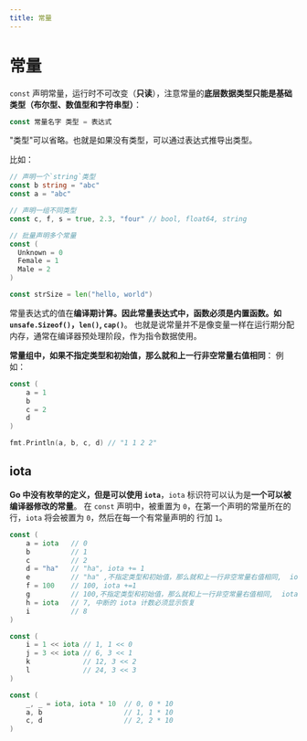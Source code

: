 ```yaml
---
title: 常量
---
```

# 常量

`const` 声明常量，运行时不可改变（**只读**），注意常量的**底层数据类型只能是基础类型（布尔型、数值型和字符串型）**：
```go
const 常量名字 类型 = 表达式
```

"类型"可以省略。也就是如果没有类型，可以通过表达式推导出类型。

比如：
```go
// 声明一个`string`类型
const b string = "abc"
const a = "abc"

// 声明一组不同类型
const c, f, s = true, 2.3, "four" // bool, float64, string

// 批量声明多个常量
const (
  Unknown = 0
  Female = 1
  Male = 2
)

const strSize = len("hello, world")
```
常量表达式的值在**编译期计算。因此常量表达式中，函数必须是内置函数。如 `unsafe.Sizeof()`，`len()`, `cap()`**。
也就是说常量并不是像变量一样在运行期分配内存，通常在编译器预处理阶段，作为指令数据使用。

**常量组中，如果不指定类型和初始值，那么就和上一行非空常量右值相同**：
例如：
```go
const (
	a = 1
	b
	c = 2
	d
)

fmt.Println(a, b, c, d) // "1 1 2 2"
```

## iota
**Go 中没有枚举的定义，但是可以使用 `iota`**，`iota` 标识符可以认为是**一个可以被编译器修改的常量**。
在 `const` 声明中，被重置为 `0`，在第一个声明的常量所在的行，`iota` 将会被置为 `0`，然后在每一个有常量声明的
行加 `1`。
```go
const (
	a = iota   // 0
	b          // 1
	c          // 2
	d = "ha"   // "ha", iota += 1
	e          // "ha" ,不指定类型和初始值，那么就和上一行非空常量右值相同,  iota += 1
	f = 100    // 100, iota +=1
	g          // 100,不指定类型和初始值，那么就和上一行非空常量右值相同,  iota +=1
	h = iota   // 7, 中断的 iota 计数必须显示恢复
	i          // 8
)

const (
	i = 1 << iota // 1, 1 << 0
	j = 3 << iota // 6, 3 << 1
	k             // 12, 3 << 2
	l             // 24, 3 << 3
)

const (
    _, _ = iota, iota * 10  // 0, 0 * 10
    a, b                    // 1, 1 * 10
    c, d                    // 2, 2 * 10
)
```